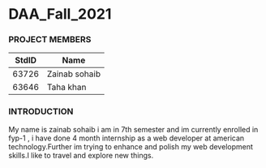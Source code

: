 # DAA_Fall_2021
### PROJECT MEMBERS
StdID | Name
------------ | -------------
63726 | Zainab sohaib
63646 | Taha khan
### INTRODUCTION
My name is zainab sohaib i am in 7th semester and im currently enrolled in fyp-1 , i have done 4 month internship as a web developer at american technology.Further im trying to enhance and polish my web development skills.I like to travel and explore new things.
